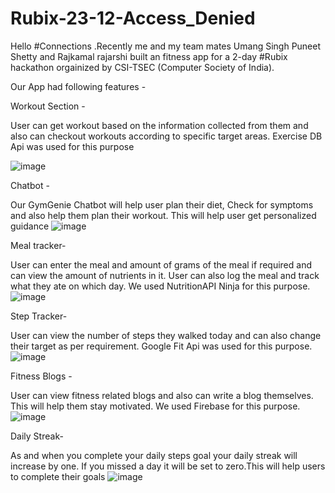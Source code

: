 ﻿# Rubix-23-12-Access_Denied
Hello #Connections .Recently me and my team mates Umang Singh Puneet Shetty and Rajkamal rajarshi built an fitness app for a 2-day #Rubix hackathon orgainized by CSI-TSEC (Computer Society of India). 

Our App had following features -



Workout Section - 

User can get workout based on the information collected from them and also can checkout workouts according to specific target areas. Exercise DB Api was used for this purpose

![image](https://user-images.githubusercontent.com/90499826/215804533-8aff95dc-66c8-4758-9970-86a7161a23eb.png)



Chatbot -

Our GymGenie Chatbot will help user plan their diet, Check for symptoms and also help them plan their workout. This will help user get personalized guidance
![image](https://user-images.githubusercontent.com/90499826/215804581-88a697d0-d2b2-427a-838e-2ba9b718e7a8.png)




Meal tracker-

User can enter the meal and amount of grams of the meal if required and can view the amount of nutrients in it. User can also log the meal and track what they ate on which day. We used NutritionAPI Ninja for this purpose.
![image](https://user-images.githubusercontent.com/90499826/215804617-5359bc21-d293-4d25-ac12-96445ade8515.png)




Step Tracker- 

User can view the number of steps they walked today and can also change their target as per requirement. Google Fit Api was used for this purpose.
![image](https://user-images.githubusercontent.com/90499826/215804667-0ba439ca-4808-43e5-a8f4-adb557fff8a4.png)




Fitness Blogs - 

User can view fitness related blogs and also can write a blog themselves. This will help them stay motivated. We used Firebase for this purpose.
![image](https://user-images.githubusercontent.com/90499826/215804736-254354c1-11e4-4955-ac53-0490cf890064.png)




Daily Streak-

As and when you complete your daily steps goal your daily streak will increase by one. If you missed a day it will be set to zero.This will help users to complete their goals
![image](https://user-images.githubusercontent.com/90499826/215804706-3e449cba-7fc4-4505-89a2-9616d2d2dc69.png)


